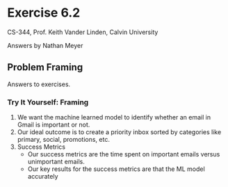# Exercise 6.2

CS-344, Prof. Keith Vander Linden, Calvin University

Answers by Nathan Meyer

## Problem Framing

Answers to exercises.

### Try It Yourself: Framing
1. We want the machine learned model to identify whether an email in Gmail is important or not.
2. Our ideal outcome is to create a priority inbox sorted by categories like primary, social, promotions, etc.
3. Success Metrics
   - Our success metrics are the time spent on important emails versus unimportant emails.
   - Our key results for the success metrics are that the ML model accurately 